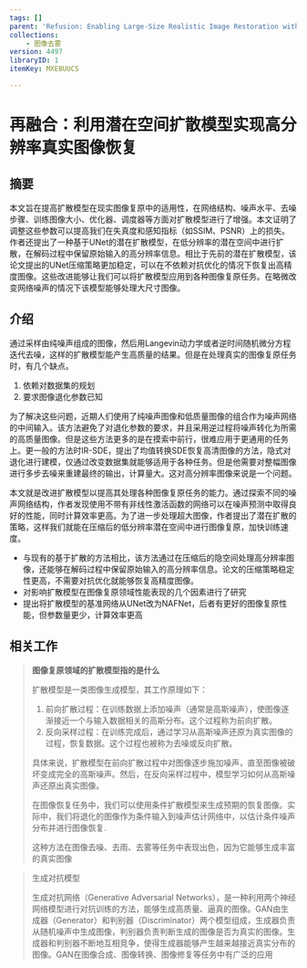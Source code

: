 ```yaml
---
tags: []
parent: 'Refusion: Enabling Large-Size Realistic Image Restoration with Latent-Space Diffusion Models'
collections:
    - 图像去雾
version: 4497
libraryID: 1
itemKey: MXE8UUCS

---
```

# 再融合：利用潜在空间扩散模型实现高分辨率真实图像恢复

## 摘要

本文旨在提高扩散模型在现实图像复原中的适用性，在网络结构、噪声水平、去噪步骤、训练图像大小、优化器、调度器等方面对扩散模型进行了增强。本文证明了调整这些参数可以提高我们在失真度和感知指标（如SSIM、PSNR）上的损失。作者还提出了一种基于UNet的潜在扩散模型，在低分辨率的潜在空间中进行扩散，在解码过程中保留原始输入的高分辨率信息。相比于先前的潜在扩散模型，该论文提出的UNet压缩策略更加稳定，可以在不依赖对抗优化的情况下恢复出高精度图像。这些改进能够让我们可以将扩散模型应用到各种图像复原任务。在略微改变网络噪声的情况下该模型能够处理大尺寸图像。

## 介绍

通过采样由纯噪声组成的图像，然后用Langevin动力学或者逆时间随机微分方程迭代去噪，这样的扩散模型能产生高质量的结果。但是在处理真实的图像复原任务时，有几个缺点。

1.  依赖对数据集的规划
2.  要求图像退化参数已知

为了解决这些问题，近期人们使用了纯噪声图像和低质量图像的组合作为噪声网络的中间输入。该方法避免了对退化参数的要求，并且采用逆过程将噪声转化为所需的高质量图像。但是这些方法更多的是在摸索中前行，很难应用于更通用的任务上。更一般的方法时IR-SDE，提出了均值转换SDE恢复高清图像的方法，隐式对退化进行建模，仅通过改变数据集就能够适用于各种任务。但是他需要对整幅图像进行多步去噪来重建最终的输出，计算量大。这对高分辨率图像来说是一个问题。

本文就是改进扩散模型以提高其处理各种图像复原任务的能力。通过探索不同的噪声网络结构，作者发现使用不带有非线性激活函数的网络可以在噪声预测中取得良好的性能，同时计算效率更高。为了进一步处理超大图像，作者提出了潜在扩散的策略，这样我们就能在压缩后的低分辨率潜在空间中进行图像复原，加快训练速度。

*   与现有的基于扩散的方法相比，该方法通过在压缩后的隐空间处理高分辨率图像，还能够在解码过程中保留原始输入的高分辨率信息。论文的压缩策略稳定性更高，不需要对抗优化就能够恢复高精度图像。
*   对影响扩散模型在图像复原领域性能表现的几个因素进行了研究
*   提出将扩散模型的基准网络从UNet改为NAFNet，后者有更好的图像复原性能，但参数量更少，计算效率更高

## 相关工作

> **图像复原领域的扩散模型指的是什么**
>
> 扩散模型是一类图像生成模型，其工作原理如下：
>
> 1.  前向扩散过程：在训练数据上添加噪声（通常是高斯噪声），使图像逐渐接近一个与输入数据相关的高斯分布。这个过程称为前向扩散。
> 2.  反向采样过程：在训练完成后，通过学习从高斯噪声还原为真实图像的过程，恢复数据。这个过程也被称为去噪或反向扩散。
>
> 具体来说，扩散模型在前向扩散过程中对图像逐步施加噪声，直至图像被破坏变成完全的高斯噪声。然后，在反向采样过程中，模型学习如何从高斯噪声还原出真实图像。
>
> 在图像恢复任务中，我们可以使用条件扩散模型来生成预期的恢复图像。实际中，我们将退化的图像作为条件输入到噪声估计网络中，以估计条件噪声分布并进行图像恢复.
>
> 这种方法在图像去噪、去雨、去雾等任务中表现出色，因为它能够生成丰富的真实图像

> 生成对抗模型
>
> 生成对抗网络（Generative Adversarial Networks），是一种利用两个神经网络模型进行对抗训练的方法，能够生成高质量、逼真的图像。GAN由生成器（Generator）和判别器（Discriminator）两个模型组成，生成器负责从随机噪声中生成图像，判别器负责判断生成的图像是否为真实的图像。生成器和判别器不断地互相竞争，使得生成器能够产生越来越接近真实分布的图像。GAN在图像合成、图像转换、图像修复等任务中有广泛的应用
